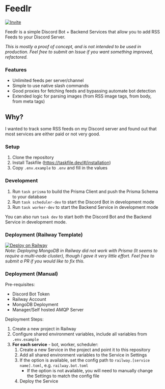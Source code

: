 # Feedlr
[![Invite](https://img.shields.io/badge/Invite-Feedlr-7289DA?style=for-the-badge&logo=discord)](https://discord.com/api/oauth2/authorize?client_id=1090613938539999367&permissions=536923136&scope=bot)

Feedlr is a simple Discord Bot + Backend Services that allow you to add RSS Feeds to your Discord Server.  
  
_This is mostly a proof of concept, and is not intended to be used in production. Feel free to submit an Issue if you want something improved, refactored._

### Features
- Unlimited feeds per server/channel
- Simple to use native slash commands
- Good proxies for fetching feeds and bypassing automate bot detection
- Extended logic for parsing images (from RSS image tags, from body, from meta tags)

## Why?
I wanted to track some RSS feeds on my Discord server and found out that most services are either paid or not very good.

### Setup

1. Clone the repository
2. Install Taskfile (https://taskfile.dev/#/installation)
3. Copy `.env.example` to `.env` and fill in the values

### Development
1. Run `task prisma` to build the Prisma Client and push the Prisma Schema to your database
2. Run `task scheduler-dev` to start the Discord Bot in development mode
3. Run `task worker-dev` to start the Backend Service in development mode

You can also run `task dev` to start both the Discord Bot and the Backend Service in development mode.

### Deployment (Railway Template)
[![Deploy on Railway](https://railway.app/button.svg)](https://railway.app/template/_2vLsD?referralCode=bHzrcx)  
*Note: Deploying MongoDB in Railway did not work with Prisma (It seems to require a multi-node cluster), though I gave it very little effort. Feel free to submit a PR if you would like to fix this.*  

### Deployment (Manual)
Pre-requisites:
- Discord Bot Token
- Railway Account
- MongoDB Deployment
- Manager/Self hosted AMQP Server

Deployment Steps:
1. Create a new project in Railway
2. Configure shared environment variables, include all variables from `.env.example`  
3. **For each service** - bot, worker, scheduler:  
    1. Create a new Service in the project and point it to this repository
    2. Add all shared environment variables to the Service in Settings
    3. If the option is available, set the config path to `railway.[service name].toml`, e.g. `railway.bot.toml`
        - If the option is not available, you will need to manually change the Settings to match the config file
    4. Deploy the Service
